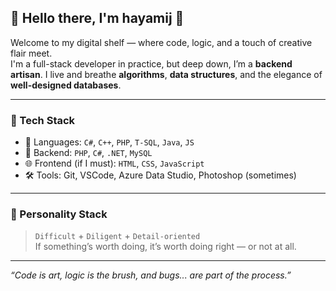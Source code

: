 ## 👋 Hello there, I'm hayamij 🍞
Welcome to my digital shelf — where code, logic, and a touch of creative flair meet.  
I'm a full-stack developer in practice, but deep down, I’m a **backend artisan**. I live and breathe **algorithms**, **data structures**, and the elegance of **well-designed databases**.

---

### 🧰 Tech Stack
- 💾 Languages: `C#`, `C++`, `PHP`, `T-SQL`, `Java`, `JS`
- 🧱 Backend: `PHP`, `C#`, `.NET`, `MySQL`
- 🌐 Frontend (if I must): `HTML`, `CSS`, `JavaScript`
- 🛠️ Tools: Git, VSCode, Azure Data Studio, Photoshop (sometimes)

---

### 🧊 Personality Stack
> `Difficult` + `Diligent` + `Detail-oriented`  
> If something’s worth doing, it’s worth doing right — or not at all.

---

_“Code is art, logic is the brush, and bugs... are part of the process.”_
<!---
hayamij/hayamij is a ✨ special ✨ repository because its `README.md` (this file) appears on your GitHub profile.
You can click the Preview link to take a look at your changes.
--->
